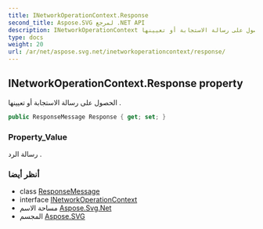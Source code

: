 ```yaml
---
title: INetworkOperationContext.Response
second_title: Aspose.SVG لمرجع .NET API
description: INetworkOperationContext ملكية. الحصول على رسالة الاستجابة أو تعيينها .
type: docs
weight: 20
url: /ar/net/aspose.svg.net/inetworkoperationcontext/response/
---
```

## INetworkOperationContext.Response property

الحصول على رسالة الاستجابة أو تعيينها .

```csharp
public ResponseMessage Response { get; set; }
```

### Property_Value

رسالة الرد .

### أنظر أيضا

* class [ResponseMessage](../../responsemessage/)
* interface [INetworkOperationContext](../)
* مساحة الاسم [Aspose.Svg.Net](../../inetworkoperationcontext/)
* المجسم [Aspose.SVG](../../../)


